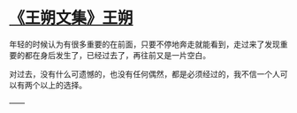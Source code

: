# [《王朔文集》王朔 ​](https://github.com/miss-shiyi/miss-shiyi/issues/120)

年轻的时候认为有很多重要的在前面，只要不停地奔走就能看到，走过来了发现重要的都在身后发生了，已经过去了，再往前又是一片空白。

对过去，没有什么可遗憾的，也没有任何偶然，都是必须经过的，我不信一个人可以有两个以上的选择。

——